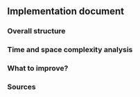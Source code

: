 ## Implementation document

### Overall structure

### Time and space complexity analysis

### What to improve?

### Sources
